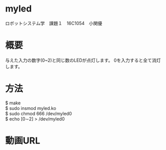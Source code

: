# myled
ロボットシステム学　課題１　16C1054　小関優

# 概要
与えた入力の数字(0~2)と同じ数のLEDが点灯します。
0を入力すると全て消灯します。

# 方法

  $ make  
  $ sudo insmod myled.ko  
  $ sudo chmod 666 /dev/myled0  
  $ echo [0∼2] > /dev/myled0  

# 動画URL

